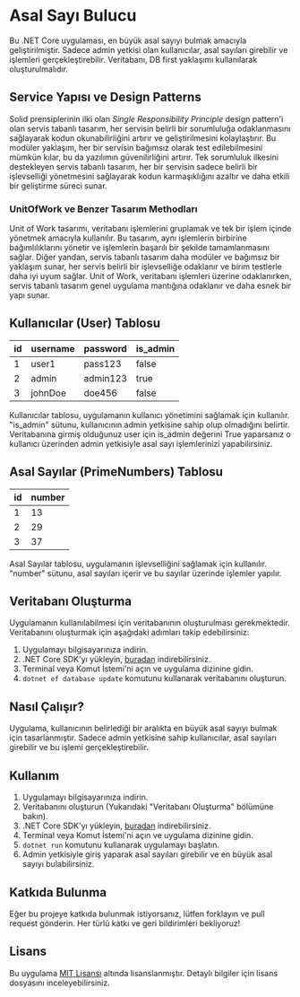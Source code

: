 # Asal Sayı Bulucu

Bu .NET Core uygulaması, en büyük asal sayıyı bulmak amacıyla geliştirilmiştir. Sadece admin yetkisi olan kullanıcılar, asal sayıları girebilir ve işlemleri gerçekleştirebilir. Veritabanı, DB first yaklaşımı kullanılarak oluşturulmalıdır.

## Service Yapısı ve Design Patterns

Solid prensiplerinin ilki olan *Single Responsibility Principle* design pattern'i olan servis tabanlı tasarım, her servisin belirli bir sorumluluğa odaklanmasını sağlayarak kodun okunabilirliğini artırır ve geliştirilmesini kolaylaştırır. Bu modüler yaklaşım, her bir servisin bağımsız olarak test edilebilmesini mümkün kılar, bu da yazılımın güvenilirliğini artırır. Tek sorumluluk ilkesini destekleyen servis tabanlı tasarım, her bir servisin sadece belirli bir işlevselliği yönetmesini sağlayarak kodun karmaşıklığını azaltır ve daha etkili bir geliştirme süreci sunar.

### UnitOfWork ve Benzer Tasarım Methodları

Unit of Work tasarımı, veritabanı işlemlerini gruplamak ve tek bir işlem içinde yönetmek amacıyla kullanılır. Bu tasarım, aynı işlemlerin birbirine bağımlılıklarını yönetir ve işlemlerin başarılı bir şekilde tamamlanmasını sağlar. Diğer yandan, servis tabanlı tasarım daha modüler ve bağımsız bir yaklaşım sunar, her servis belirli bir işlevselliğe odaklanır ve birim testlerle daha iyi uyum sağlar. Unit of Work, veritabanı işlemleri üzerine odaklanırken, servis tabanlı tasarım genel uygulama mantığına odaklanır ve daha esnek bir yapı sunar.

## Kullanıcılar (User) Tablosu

| id | username | password | is_admin |
|----|----------|----------|----------|
| 1  | user1    | pass123  | false    |
| 2  | admin    | admin123 | true     |
| 3  | johnDoe  | doe456   | false    |

Kullanıcılar tablosu, uygulamanın kullanıcı yönetimini sağlamak için kullanılır. "is_admin" sütunu, kullanıcının admin yetkisine sahip olup olmadığını belirtir. Veritabanına girmiş olduğunuz user için is_admin değerini True yaparsanız o kullanıcı üzerinden admin yetkisiyle asal sayı işlemlerinizi yapabilirsiniz.

## Asal Sayılar (PrimeNumbers) Tablosu

| id | number |
|----|--------|
| 1  | 13     |
| 2  | 29     |
| 3  | 37     |

Asal Sayılar tablosu, uygulamanın işlevselliğini sağlamak için kullanılır. "number" sütunu, asal sayıları içerir ve bu sayılar üzerinde işlemler yapılır.

## Veritabanı Oluşturma

Uygulamanın kullanılabilmesi için veritabanının oluşturulması gerekmektedir. Veritabanını oluşturmak için aşağıdaki adımları takip edebilirsiniz:

1. Uygulamayı bilgisayarınıza indirin.
2. .NET Core SDK'yı yükleyin, [buradan](https://dotnet.microsoft.com/download) indirebilirsiniz.
3. Terminal veya Komut İstemi'ni açın ve uygulama dizinine gidin.
4. `dotnet ef database update` komutunu kullanarak veritabanını oluşturun.

## Nasıl Çalışır?

Uygulama, kullanıcının belirlediği bir aralıkta en büyük asal sayıyı bulmak için tasarlanmıştır. Sadece admin yetkisine sahip kullanıcılar, asal sayıları girebilir ve bu işlemi gerçekleştirebilir.

## Kullanım

1. Uygulamayı bilgisayarınıza indirin.
2. Veritabanını oluşturun (Yukarıdaki "Veritabanı Oluşturma" bölümüne bakın).
3. .NET Core SDK'yı yükleyin, [buradan](https://dotnet.microsoft.com/download) indirebilirsiniz.
4. Terminal veya Komut İstemi'ni açın ve uygulama dizinine gidin.
5. `dotnet run` komutunu kullanarak uygulamayı başlatın.
6. Admin yetkisiyle giriş yaparak asal sayıları girebilir ve en büyük asal sayıyı bulabilirsiniz.

## Katkıda Bulunma

Eğer bu projeye katkıda bulunmak istiyorsanız, lütfen forklayın ve pull request gönderin. Her türlü katkı ve geri bildirimleri bekliyoruz!

## Lisans

Bu uygulama [MIT Lisansı](LICENSE) altında lisanslanmıştır. Detaylı bilgiler için lisans dosyasını inceleyebilirsiniz.
